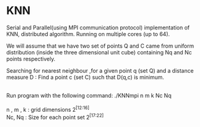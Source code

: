# KNN
Serial and Parallel(using MPI communication protocol) implementation of KNN, distributed algorithm. Running on multiple cores (up to 64).

We will assume that we have two set of points Q and C  came from uniform distribution (inside the three dimensional unit cube)  containing Nq and Nc points respectively.

Searching for nearest neighbour ,for a given point q (set Q) and a distance measure D : Find a point c (set C) such that D(q,c) is minimum.

<br />Run program with the following command:  ./KNNmpi n m k  Nc Nq
<br />
<br />n , m , k : grid dimensions 2<sup>[12:16]</sup> 
<br />Nc, Nq : Size for each point set 2<sup>[17:22]</sup>

